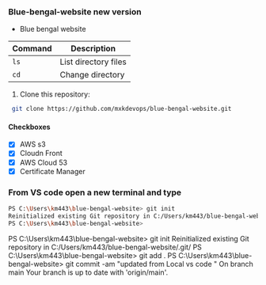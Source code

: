 ### Blue-bengal-website new version 
- Blue bengal website

| Command       | Description          |
|---------------|----------------------|
| `ls`          | List directory files |
| `cd`          | Change directory     |



1. Clone this repository:
```bash
 git clone https://github.com/mxkdevops/blue-bengal-website.git
```
#### Checkboxes
-[x] AWS s3 
-[x] Cloudn Front 
-[x] AWS Cloud 53
-[x] Certificate Manager 

### From VS code open a new terminal and type 

```bash
PS C:\Users\km443\blue-bengal-website> git init
Reinitialized existing Git repository in C:/Users/km443/blue-bengal-website/.git/
PS C:\Users\km443\blue-bengal-website> 
```

PS C:\Users\km443\blue-bengal-website> git init
Reinitialized existing Git repository in C:/Users/km443/blue-bengal-website/.git/
PS C:\Users\km443\blue-bengal-website> git add .
PS C:\Users\km443\blue-bengal-website> git commit -am "updated from Local vs code "
On branch main
Your branch is up to date with 'origin/main'.

